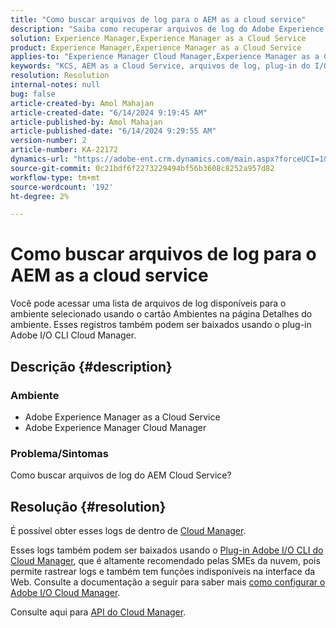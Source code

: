 ```yaml
---
title: "Como buscar arquivos de log para o AEM as a cloud service"
description: "Saiba como recuperar arquivos de log do Adobe Experience Manager as a Cloud Service."
solution: Experience Manager,Experience Manager as a Cloud Service
product: Experience Manager,Experience Manager as a Cloud Service
applies-to: "Experience Manager Cloud Manager,Experience Manager as a Cloud Service"
keywords: "KCS, AEM as a Cloud Service, arquivos de log, plug-in do I/O Cloud Manager, AEMaaCS, Plug-in, API"
resolution: Resolution
internal-notes: null
bug: false
article-created-by: Amol Mahajan
article-created-date: "6/14/2024 9:19:45 AM"
article-published-by: Amol Mahajan
article-published-date: "6/14/2024 9:29:55 AM"
version-number: 2
article-number: KA-22172
dynamics-url: "https://adobe-ent.crm.dynamics.com/main.aspx?forceUCI=1&pagetype=entityrecord&etn=knowledgearticle&id=4c77f839-2f2a-ef11-840b-000d3a34c086"
source-git-commit: 0c21bdf6f2273229494bf56b3608c8252a957d82
workflow-type: tm+mt
source-wordcount: '192'
ht-degree: 2%

---
```


# Como buscar arquivos de log para o AEM as a cloud service


Você pode acessar uma lista de arquivos de log disponíveis para o ambiente selecionado usando o cartão Ambientes na página Detalhes do ambiente. Esses registros também podem ser baixados usando o plug-in Adobe I/O CLI Cloud Manager.

## Descrição {#description}


### <b>Ambiente</b>

- Adobe Experience Manager as a Cloud Service
- Adobe Experience Manager Cloud Manager




### <b>Problema/Sintomas</b>

Como buscar arquivos de log do AEM Cloud Service?


## Resolução {#resolution}


É possível obter esses logs de dentro de [Cloud Manager](https://experienceleague.adobe.com/docs/experience-manager-cloud-service/content/implementing/using-cloud-manager/manage-logs.html?lang=en).

Esses logs também podem ser baixados usando o [Plug-in Adobe I/O CLI do Cloud Manager](https://github.com/adobe/aio-cli-plugin-cloudmanager), que é altamente recomendado pelas SMEs da nuvem, pois permite rastrear logs e também tem funções indisponíveis na interface da Web. Consulte a documentação a seguir para saber mais [como configurar o Adobe I/O Cloud Manager](https://experienceleaguecommunities.adobe.com/t5/adobe-experience-manager/setting-up-adobe-i-o-cli-for-cloud-manager-aem-community-blog/m-p/380156).

Consulte aqui para [API do Cloud Manager](https://developer.adobe.com/experience-cloud/cloud-manager/reference/api/#operation/getEnvironmentLogs).
